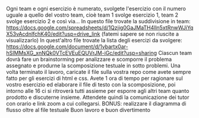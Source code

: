 Ogni team e ogni esercizio è numerato, svolgete l'esercizio con il numero uguale a quello del vostro team, cioè team 1 svolge esercizio 1, team 2 svolge esercizio 2 e così via... In questo file trovate la suddivisione in team: https://docs.google.com/spreadsheets/d/1Qzjig0GaJMaTH4lln5xtRnwWJiYqX53vAcdnlfchK40/edit?usp=drive_link (fatemi sapere se non riuscite a visualizzarlo)
In quest'altro file trovate la lista degli esercizi da svolgere: https://docs.google.com/document/d/1vbartx0ar-hSIMMsXG_xnNQk0VTcEVEuEQUVrJM-iGc/edit?usp=sharing
Ciascun team dovrà fare un brainstorming per analizzare e scomporre il problema assegnato e produrne la scomposizione testuale in sotto problemi. Una volta terminato il lavoro, caricate il file sulla vostra repo come avete sempre fatto per gli esercizi di html e css. Avete 1 ora di tempo per ragionare sul vostro esercizio ed elaborare il file di testo con la scomposizione, poi intorno alle 16 ci si ritroverà tutti assieme per esporre agli altri team quanto prodotto e discuterne insieme. Attendete quindi la comunicazione dei tutor con orario e link zoom a cui collegarsi.
BONUS: realizzare il diagramma di flusso oltre al file testuale
Buon lavoro e buon divertimento